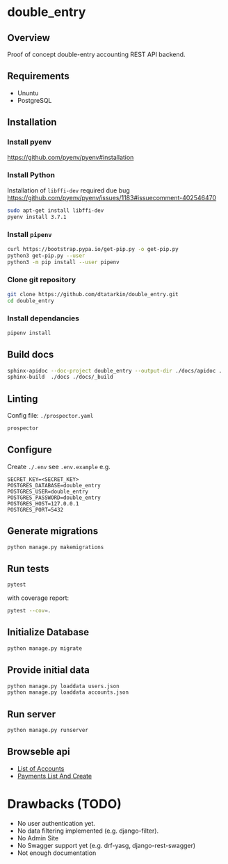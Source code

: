 # double_entry
## Overview
Proof of concept double-entry accounting REST API backend.

## Requirements
* Ununtu 
* PostgreSQL 

## Installation

### Install pyenv 
https://github.com/pyenv/pyenv#installation

### Install Python 

Installation of `libffi-dev` required due bug
https://github.com/pyenv/pyenv/issues/1183#issuecomment-402546470

```bash
sudo apt-get install libffi-dev
pyenv install 3.7.1
```

### Install `pipenv`

```bash
curl https://bootstrap.pypa.io/get-pip.py -o get-pip.py
python3 get-pip.py --user
python3 -m pip install --user pipenv

```

### Clone git repository
```bash
git clone https://github.com/dtatarkin/double_entry.git
cd double_entry
```

### Install dependancies
```bash
pipenv install
```

## Build docs
```bash
sphinx-apidoc --doc-project double_entry --output-dir ./docs/apidoc . ./*/migrations ./manage.py accounts/tests/ postings/tests
sphinx-build  ./docs ./docs/_build
```

## Linting
Config file: `./prospector.yaml` 
```bash
prospector
```

## Configure
Create `./.env` see `.env.example` e.g.
```dotenv
SECRET_KEY=<SECRET_KEY>
POSTGRES_DATABASE=double_entry
POSTGRES_USER=double_entry
POSTGRES_PASSWORD=double_entry
POSTGRES_HOST=127.0.0.1
POSTGRES_PORT=5432
```
## Generate migrations
```bash
python manage.py makemigrations
```

## Run tests
```bash
pytest
```
with coverage report:
```bash
pytest --cov=.
```

## Initialize Database
```bash
python manage.py migrate
```

## Provide initial data
```bash
python manage.py loaddata users.json
python manage.py loaddata accounts.json
```

## Run server
```bash
python manage.py runserver
```
## Browseble api
 - [List of Accounts](http://127.0.0.1:8000/accounts/accounts/)
 - [Payments List And Create](http://127.0.0.1:8000/payments/payments/)
 
# Drawbacks (TODO)
 - No user authentication yet.
 - No data filtering implemented (e.g. django-filter).
 - No Admin Site
 - No Swagger support yet (e.g. drf-yasg, django-rest-swagger)
 - Not enough documentation
